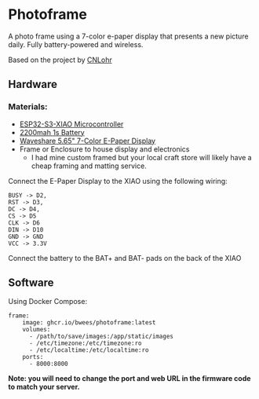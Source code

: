# Photoframe
A photo frame using a 7-color e-paper display that presents a new picture daily. Fully battery-powered and wireless.

Based on the project by [CNLohr](https://www.youtube.com/watch?v=YawP9RjPcJA) 

## Hardware

### Materials:
- [ESP32-S3-XIAO Microcontroller](https://www.amazon.com/dp/B0BYSB66S5)
- [2200mah 1s Battery](https://www.amazon.com/dp/B08214DJLJ)
- [Waveshare 5.65" 7-Color E-Paper Display](https://www.amazon.com/dp/B08J7GGRYF)
- Frame or Enclosure to house display and electronics
  - I had mine custom framed but your local craft store will likely have a cheap framing and matting service.

Connect the E-Paper Display to the XIAO using the following wiring:
```
BUSY -> D2, 
RST -> D3,
DC -> D4, 
CS -> D5
CLK -> D6
DIN -> D10
GND -> GND
VCC -> 3.3V
```

Connect the battery to the BAT+ and BAT- pads on the back of the XIAO

## Software

Using Docker Compose:
```
frame:
    image: ghcr.io/bwees/photoframe:latest
    volumes:
      - /path/to/save/images:/app/static/images
      - /etc/timezone:/etc/timezone:ro
      - /etc/localtime:/etc/localtime:ro
    ports:
      - 8000:8000
```
**Note: you will need to change the port and web URL in the firmware code to match your server.**
